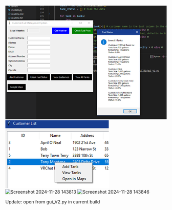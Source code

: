 ![Wk15 Screen1](https://github.com/WNCCITProgram/fall24guild-guild2/blob/Week-15/week15screen1.png)
![Wk15 Screen2](https://github.com/WNCCITProgram/fall24guild-guild2/blob/Week-15/week15screen2.png)
![Screenshot 2024-11-28 143813](https://github.com/user-attachments/assets/08df554b-fa31-4bb7-8c7e-441f1d0622b8)
![Screenshot 2024-11-28 143846](https://github.com/user-attachments/assets/a39817fd-d75b-442f-8b7b-f0947478797c)

Update: open from gui_V2.py in current build

